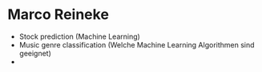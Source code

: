 # Marco Reineke

* Stock prediction (Machine Learning)
* Music genre classification (Welche Machine Learning Algorithmen sind geeignet)
* 

